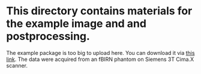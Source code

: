 # This directory contains materials for the example image and and postprocessing.
The example package is too big to upload here. You can download it via [this link](https://www.dropbox.com/scl/fi/5wecdw5mohok18fa1y3g8/example_image_and_postprocessing.zip?rlkey=i1pakyn44k1tckeuap414fabm&st=voq6zv97&dl=0).
The data were acquired from an fBIRN phantom on Siemens 3T Cima.X scanner.
